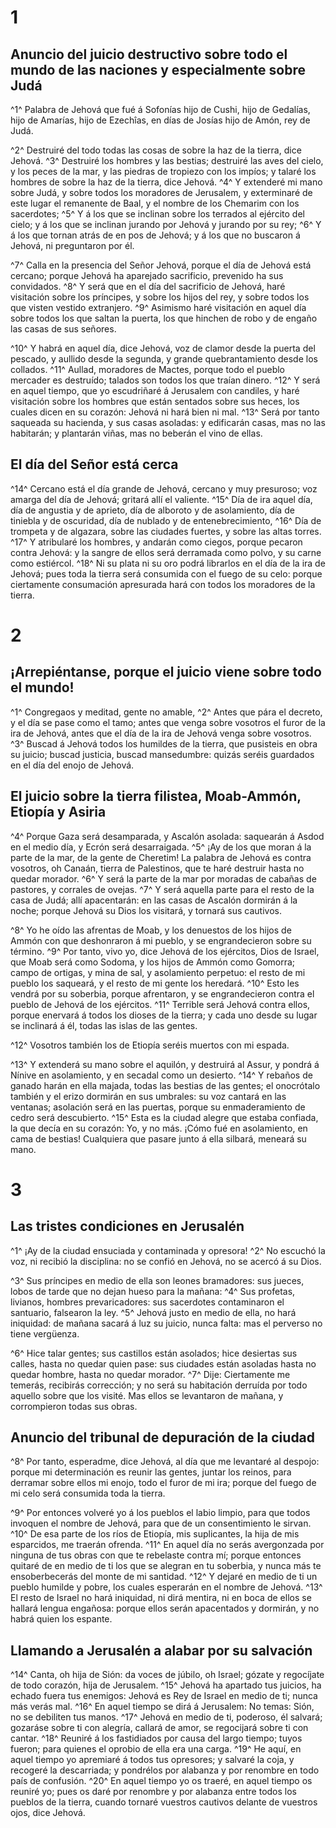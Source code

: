 # 1 
## Anuncio del juicio destructivo sobre todo el mundo de las naciones y especialmente sobre Judá
^1^ Palabra de Jehová que fué á Sofonías hijo de Cushi, hijo de Gedalías, hijo de Amarías, hijo de Ezechîas, en días de Josías hijo de Amón, rey de Judá.

^2^ Destruiré del todo todas las cosas de sobre la haz de la tierra, dice Jehová. ^3^ Destruiré los hombres y las bestias; destruiré las aves del cielo, y los peces de la mar, y las piedras de tropiezo con los impíos; y talaré los hombres de sobre la haz de la tierra, dice Jehová. ^4^ Y extenderé mi mano sobre Judá, y sobre todos los moradores de Jerusalem, y exterminaré de este lugar el remanente de Baal, y el nombre de los Chemarim con los sacerdotes; ^5^ Y á los que se inclinan sobre los terrados al ejército del cielo; y á los que se inclinan jurando por Jehová y jurando por su rey; ^6^ Y á los que tornan atrás de en pos de Jehová; y á los que no buscaron á Jehová, ni preguntaron por él.

^7^ Calla en la presencia del Señor Jehová, porque el día de Jehová está cercano; porque Jehová ha aparejado sacrificio, prevenido ha sus convidados. ^8^ Y será que en el día del sacrificio de Jehová, haré visitación sobre los príncipes, y sobre los hijos del rey, y sobre todos los que visten vestido extranjero. ^9^ Asimismo haré visitación en aquel día sobre todos los que saltan la puerta, los que hinchen de robo y de engaño las casas de sus señores.

^10^ Y habrá en aquel día, dice Jehová, voz de clamor desde la puerta del pescado, y aullido desde la segunda, y grande quebrantamiento desde los collados. ^11^ Aullad, moradores de Mactes, porque todo el pueblo mercader es destruído; talados son todos los que traían dinero. ^12^ Y será en aquel tiempo, que yo escudriñaré á Jerusalem con candiles, y haré visitación sobre los hombres que están sentados sobre sus heces, los cuales dicen en su corazón: Jehová ni hará bien ni mal. ^13^ Será por tanto saqueada su hacienda, y sus casas asoladas: y edificarán casas, mas no las habitarán; y plantarán viñas, mas no beberán el vino de ellas.

## El día del Señor está cerca
^14^ Cercano está el día grande de Jehová, cercano y muy presuroso; voz amarga del día de Jehová; gritará allí el valiente. ^15^ Día de ira aquel día, día de angustia y de aprieto, día de alboroto y de asolamiento, día de tiniebla y de oscuridad, día de nublado y de entenebrecimiento, ^16^ Día de trompeta y de algazara, sobre las ciudades fuertes, y sobre las altas torres. ^17^ Y atribularé los hombres, y andarán como ciegos, porque pecaron contra Jehová: y la sangre de ellos será derramada como polvo, y su carne como estiércol. ^18^ Ni su plata ni su oro podrá librarlos en el día de la ira de Jehová; pues toda la tierra será consumida con el fuego de su celo: porque ciertamente consumación apresurada hará con todos los moradores de la tierra. 

# 2 
## ¡Arrepiéntanse, porque el juicio viene sobre todo el mundo!
^1^ Congregaos y meditad, gente no amable, ^2^ Antes que pára el decreto, y el día se pase como el tamo; antes que venga sobre vosotros el furor de la ira de Jehová, antes que el día de la ira de Jehová venga sobre vosotros. ^3^ Buscad á Jehová todos los humildes de la tierra, que pusisteis en obra su juicio; buscad justicia, buscad mansedumbre: quizás seréis guardados en el día del enojo de Jehová.

## El juicio sobre la tierra filistea, Moab-Ammón, Etiopía y Asiria
^4^ Porque Gaza será desamparada, y Ascalón asolada: saquearán á Asdod en el medio día, y Ecrón será desarraigada. ^5^ ¡Ay de los que moran á la parte de la mar, de la gente de Cheretim! La palabra de Jehová es contra vosotros, oh Canaán, tierra de Palestinos, que te haré destruir hasta no quedar morador. ^6^ Y será la parte de la mar por moradas de cabañas de pastores, y corrales de ovejas. ^7^ Y será aquella parte para el resto de la casa de Judá; allí apacentarán: en las casas de Ascalón dormirán á la noche; porque Jehová su Dios los visitará, y tornará sus cautivos.

^8^ Yo he oído las afrentas de Moab, y los denuestos de los hijos de Ammón con que deshonraron á mi pueblo, y se engrandecieron sobre su término. ^9^ Por tanto, vivo yo, dice Jehová de los ejércitos, Dios de Israel, que Moab será como Sodoma, y los hijos de Ammón como Gomorra; campo de ortigas, y mina de sal, y asolamiento perpetuo: el resto de mi pueblo los saqueará, y el resto de mi gente los heredará. ^10^ Esto les vendrá por su soberbia, porque afrentaron, y se engrandecieron contra el pueblo de Jehová de los ejércitos. ^11^ Terrible será Jehová contra ellos, porque enervará á todos los dioses de la tierra; y cada uno desde su lugar se inclinará á él, todas las islas de las gentes.

^12^ Vosotros también los de Etiopía seréis muertos con mi espada.

^13^ Y extenderá su mano sobre el aquilón, y destruirá al Assur, y pondrá á Nínive en asolamiento, y en secadal como un desierto. ^14^ Y rebaños de ganado harán en ella majada, todas las bestias de las gentes; el onocrótalo también y el erizo dormirán en sus umbrales: su voz cantará en las ventanas; asolación será en las puertas, porque su enmaderamiento de cedro será descubierto. ^15^ Esta es la ciudad alegre que estaba confiada, la que decía en su corazón: Yo, y no más. ¡Cómo fué en asolamiento, en cama de bestias! Cualquiera que pasare junto á ella silbará, meneará su mano. 

# 3 
## Las tristes condiciones en Jerusalén
^1^ ¡Ay de la ciudad ensuciada y contaminada y opresora! ^2^ No escuchó la voz, ni recibió la disciplina: no se confió en Jehová, no se acercó á su Dios.

^3^ Sus príncipes en medio de ella son leones bramadores: sus jueces, lobos de tarde que no dejan hueso para la mañana: ^4^ Sus profetas, livianos, hombres prevaricadores: sus sacerdotes contaminaron el santuario, falsearon la ley. ^5^ Jehová justo en medio de ella, no hará iniquidad: de mañana sacará á luz su juicio, nunca falta: mas el perverso no tiene vergüenza.

^6^ Hice talar gentes; sus castillos están asolados; hice desiertas sus calles, hasta no quedar quien pase: sus ciudades están asoladas hasta no quedar hombre, hasta no quedar morador. ^7^ Dije: Ciertamente me temerás, recibirás corrección; y no será su habitación derruída por todo aquello sobre que los visité. Mas ellos se levantaron de mañana, y corrompieron todas sus obras.

## Anuncio del tribunal de depuración de la ciudad
^8^ Por tanto, esperadme, dice Jehová, al día que me levantaré al despojo: porque mi determinación es reunir las gentes, juntar los reinos, para derramar sobre ellos mi enojo, todo el furor de mi ira; porque del fuego de mi celo será consumida toda la tierra.

^9^ Por entonces volveré yo á los pueblos el labio limpio, para que todos invoquen el nombre de Jehová, para que de un consentimiento le sirvan. ^10^ De esa parte de los ríos de Etiopía, mis suplicantes, la hija de mis esparcidos, me traerán ofrenda. ^11^ En aquel día no serás avergonzada por ninguna de tus obras con que te rebelaste contra mí; porque entonces quitaré de en medio de ti los que se alegran en tu soberbia, y nunca más te ensoberbecerás del monte de mi santidad. ^12^ Y dejaré en medio de ti un pueblo humilde y pobre, los cuales esperarán en el nombre de Jehová. ^13^ El resto de Israel no hará iniquidad, ni dirá mentira, ni en boca de ellos se hallará lengua engañosa: porque ellos serán apacentados y dormirán, y no habrá quien los espante.

## Llamando a Jerusalén a alabar por su salvación
^14^ Canta, oh hija de Sión: da voces de júbilo, oh Israel; gózate y regocíjate de todo corazón, hija de Jerusalem. ^15^ Jehová ha apartado tus juicios, ha echado fuera tus enemigos: Jehová es Rey de Israel en medio de ti; nunca más verás mal. ^16^ En aquel tiempo se dirá á Jerusalem: No temas: Sión, no se debiliten tus manos. ^17^ Jehová en medio de ti, poderoso, él salvará; gozaráse sobre ti con alegría, callará de amor, se regocijará sobre ti con cantar. ^18^ Reuniré á los fastidiados por causa del largo tiempo; tuyos fueron; para quienes el oprobio de ella era una carga. ^19^ He aquí, en aquel tiempo yo apremiaré á todos tus opresores; y salvaré la coja, y recogeré la descarriada; y pondrélos por alabanza y por renombre en todo país de confusión. ^20^ En aquel tiempo yo os traeré, en aquel tiempo os reuniré yo; pues os daré por renombre y por alabanza entre todos los pueblos de la tierra, cuando tornaré vuestros cautivos delante de vuestros ojos, dice Jehová. 